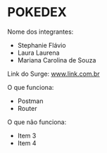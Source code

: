 # POKEDEX

Nome dos integrantes: 
- Stephanie Flávio
- Laura Laurena
- Mariana Carolina de Souza

Link do Surge: www.link.com.br

O que funciona:
- Postman
- Router 

O que não funciona: 
- Item 3
- Item 4
